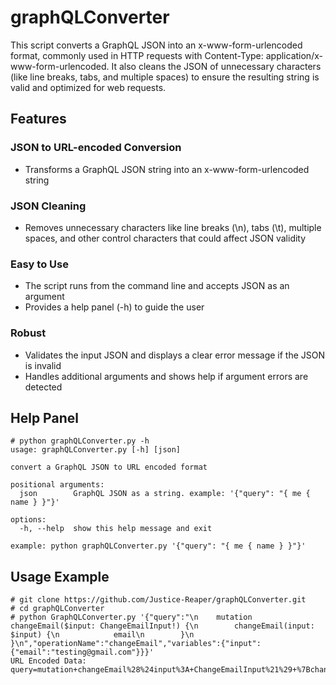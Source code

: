 # graphQLConverter

This script converts a GraphQL JSON into an x-www-form-urlencoded format, commonly used in HTTP requests with Content-Type: application/x-www-form-urlencoded. It also cleans the JSON of unnecessary characters (like line breaks, tabs, and multiple spaces) to ensure the resulting string is valid and optimized for web requests.

## Features

### JSON to URL-encoded Conversion
   - Transforms a GraphQL JSON string into an x-www-form-urlencoded string

### JSON Cleaning
   - Removes unnecessary characters like line breaks (\n), tabs (\t), multiple spaces, and other control characters that could affect JSON validity

### Easy to Use
   - The script runs from the command line and accepts JSON as an argument
   - Provides a help panel (-h) to guide the user

### Robust
   - Validates the input JSON and displays a clear error message if the JSON is invalid
   - Handles additional arguments and shows help if argument errors are detected

## Help Panel

```
# python graphQLConverter.py -h
usage: graphQLConverter.py [-h] [json]

convert a GraphQL JSON to URL encoded format

positional arguments:
  json        GraphQL JSON as a string. example: '{"query": "{ me { name } }"}'

options:
  -h, --help  show this help message and exit

example: python graphQLConverter.py '{"query": "{ me { name } }"}'
```

## Usage Example

```
# git clone https://github.com/Justice-Reaper/graphQLConverter.git
# cd graphQLConverter
# python GraphQLConverter.py '{"query":"\n    mutation changeEmail($input: ChangeEmailInput!) {\n        changeEmail(input: $input) {\n            email\n        }\n    }\n","operationName":"changeEmail","variables":{"input":{"email":"testing@gmail.com"}}}'
URL Encoded Data:
query=mutation+changeEmail%28%24input%3A+ChangeEmailInput%21%29+%7BchangeEmail%28input%3A+%24input%29+%7Bemail%7D%7D&operationName=changeEmail&variables=%7B%22input%22%3A+%7B%22email%22%3A+%22testing%40gmail.com%22%7D%7D
```
